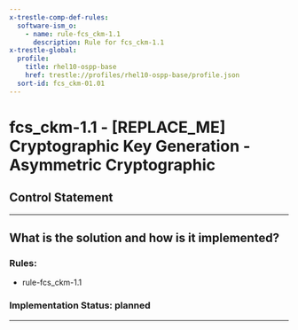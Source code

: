 ```yaml
---
x-trestle-comp-def-rules:
  software-ism_o:
    - name: rule-fcs_ckm-1.1
      description: Rule for fcs_ckm-1.1
x-trestle-global:
  profile:
    title: rhel10-ospp-base
    href: trestle://profiles/rhel10-ospp-base/profile.json
  sort-id: fcs_ckm-01.01
---
```


# fcs_ckm-1.1 - \[REPLACE_ME\] Cryptographic Key Generation - Asymmetric Cryptographic

## Control Statement

______________________________________________________________________

## What is the solution and how is it implemented?

<!-- For implementation status enter one of: implemented, partial, planned, alternative, not-applicable -->

<!-- Note that the list of rules under ### Rules: is read-only and changes will not be captured after assembly to JSON -->

<!-- Add control implementation description here for control: fcs_ckm-1.1 -->

### Rules:

  - rule-fcs_ckm-1.1

### Implementation Status: planned

______________________________________________________________________
